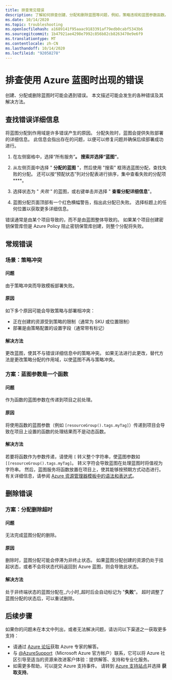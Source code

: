 ```yaml
---
title: 排查常见错误
description: 了解如何排查创建、分配和删除蓝图等问题，例如，策略违规和蓝图参数函数。
ms.date: 10/14/2020
ms.topic: troubleshooting
ms.openlocfilehash: a1689141f95aaac9183391af79edb0cabf5343b6
ms.sourcegitcommit: 1b47921ae4298e7992c856b82cb8263470e9e6f9
ms.translationtype: MT
ms.contentlocale: zh-CN
ms.lasthandoff: 10/14/2020
ms.locfileid: "92058278"
---
```

# <a name="troubleshoot-errors-using-azure-blueprints"></a>排查使用 Azure 蓝图时出现的错误

创建、分配或删除蓝图时可能会遇到错误。 本文描述可能会发生的各种错误及其解决方法。

## <a name="finding-error-details"></a>查找错误详细信息

将蓝图分配到作用域是许多错误产生的原因。 分配失败时，蓝图会提供失败部署的详细信息。 此信息会指出存在的问题，以便可以修复问题并确保后续部署成功进行。

1. 在左侧窗格中，选择“所有服务”****。 搜索并选择“蓝图”****。

1. 从左侧页面中选择 " **分配的蓝图** "，然后使用 "搜索" 框筛选蓝图分配，查找失败的分配。 还可以按“预配状态”列对分配表进行排序，集中查看失败的分配项****。

1. 选择状态为 " _失败_ " 的蓝图，或右键单击并选择 " **查看分配详细信息**"。

1. 蓝图分配页面顶部有一个红色横幅警告，指出此分配已失败。 选择标题上的任何位置以获取更多详细信息。

错误通常是由某个项目导致的，而不是由蓝图整体导致的。 如果某个项目创建密钥保管库但是 Azure Policy 阻止密钥保管库创建，则整个分配将失败。

## <a name="general-errors"></a>常规错误

### <a name="scenario-policy-violation"></a><a name="policy-violation"></a>场景：策略冲突

#### <a name="issue"></a>问题

由于策略冲突而导致模板部署失败。

#### <a name="cause"></a>原因

如下多个原因可能会导致策略与部署相冲突：

- 正在创建的资源受到策略的限制（通常为 SKU 或位置限制）
- 部署是由策略配置的设置字段（通常带有标记）

#### <a name="resolution"></a>解决方法

更改蓝图，使其不与错误详细信息中的策略冲突。 如果无法进行此更改，替代方法是更改策略分配的作用域，以使蓝图不再与策略冲突。

### <a name="scenario-blueprint-parameter-is-a-function"></a><a name="escape-function-parameter"></a>方案：蓝图参数是一个函数

#### <a name="issue"></a>问题

作为函数的蓝图参数在传递到项目之前处理。

#### <a name="cause"></a>原因

将使用函数的蓝图参数（例如 `[resourceGroup().tags.myTag]`）传递到项目会导致在项目上设置的函数的处理结果而不是动态函数。

#### <a name="resolution"></a>解决方法

若要将函数作为参数传递，请使用 `[` 转义整个字符串，使蓝图参数如 `[[resourceGroup().tags.myTag]`。 转义字符会导致蓝图在处理蓝图时将值视为字符串。 然后，蓝图服务将函数放置在项目上，使其能够按预期方式动态进行。 有关详细信息，请参阅 [Azure 资源管理器模板中的语法和表达式](../../../azure-resource-manager/templates/template-expressions.md)。

## <a name="delete-errors"></a>删除错误

### <a name="scenario-assignment-deletion-timeout"></a><a name="assign-delete-timeout"></a>方案：分配删除超时

#### <a name="issue"></a>问题

无法完成蓝图分配的删除。

#### <a name="cause"></a>原因

删除时，蓝图分配可能会停滞为非终止状态。 如果蓝图分配创建的资源仍处于挂起状态，或者不会将状态代码返回到 Azure 蓝图，则会导致此状态。

#### <a name="resolution"></a>解决方法

处于非终端状态的蓝图分配在_六小时_超时后会自动标记为 "**失败**"。 超时调整了蓝图分配的状态后，可以重试删除。

## <a name="next-steps"></a>后续步骤

如果你的问题未在本文中列出，或者无法解决问题，请访问以下渠道之一获取更多支持：

- 请通过 [Azure 论坛](https://azure.microsoft.com/support/forums/)获取 Azure 专家的解答。
- 与 [@AzureSupport](https://twitter.com/azuresupport)（Microsoft Azure 官方帐户）联系，它可以将 Azure 社区引导至适当的资源来改进客户体验：提供解答、支持和专业化服务。
- 如需更多帮助，可以提交 Azure 支持事件。 请转到 [Azure 支持站点](https://azure.microsoft.com/support/options/)并选择 **获取支持**。